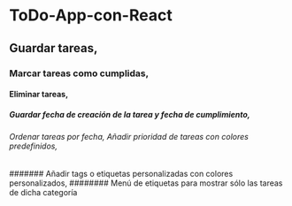# ToDo-App-con-React
## Guardar tareas, 
### Marcar tareas como cumplidas, 
#### Eliminar tareas, 
##### Guardar fecha de creación de la tarea y fecha de cumplimiento, 
###### Ordenar tareas por fecha, Añadir prioridad de tareas con colores predefinidos, 
####### Añadir tags o etiquetas personalizadas con colores personalizados, 
######## Menú de etiquetas para mostrar sólo las tareas de dicha categoría 

